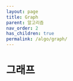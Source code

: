 ```yaml
---
layout: page
title: Graph
parent: 알고리즘
nav_order: 2
has_children: true
permalink: /algo/graph/
---
```


# 그래프